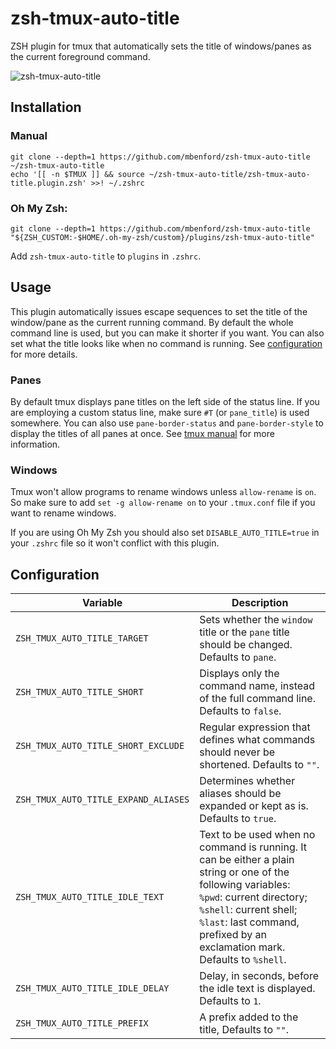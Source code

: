 # zsh-tmux-auto-title

ZSH plugin for tmux that automatically sets the title of windows/panes as the current foreground command.

![zsh-tmux-auto-title](zsh-tmux-auto-title.gif)

## Installation

### Manual

```
git clone --depth=1 https://github.com/mbenford/zsh-tmux-auto-title ~/zsh-tmux-auto-title
echo '[[ -n $TMUX ]] && source ~/zsh-tmux-auto-title/zsh-tmux-auto-title.plugin.zsh' >>! ~/.zshrc
```

### Oh My Zsh:

```
git clone --depth=1 https://github.com/mbenford/zsh-tmux-auto-title "${ZSH_CUSTOM:-$HOME/.oh-my-zsh/custom}/plugins/zsh-tmux-auto-title"

```

Add `zsh-tmux-auto-title` to `plugins` in `.zshrc`.

## Usage

This plugin automatically issues escape sequences to set the title of the window/pane as the current running command. By default the whole command line is used, but you can make it shorter if you want. You can also set what the title looks like when no command is running. See [configuration](#configuration) for more details.

### Panes

By default tmux displays pane titles on the left side of the status line. If you are employing a custom status line, make sure `#T` (or `pane_title`) is used somewhere. You can also use `pane-border-status` and `pane-border-style` to display the titles of all panes at once. See [tmux manual](https://www.man7.org/linux/man-pages/man1/tmux.1.html) for more information.

### Windows

Tmux won't allow programs to rename windows unless `allow-rename` is `on`. So make sure to add `set -g allow-rename on` to your `.tmux.conf` file if you want to rename windows.

If you are using Oh My Zsh you should also set `DISABLE_AUTO_TITLE=true` in your `.zshrc` file so it won't conflict with this plugin.

## Configuration


| Variable | Description |
|-|-|
| `ZSH_TMUX_AUTO_TITLE_TARGET` | Sets whether the `window` title or the `pane` title should be changed. Defaults to `pane`. |
| `ZSH_TMUX_AUTO_TITLE_SHORT` | Displays only the command name, instead of the full command line. Defaults to `false`. |
| `ZSH_TMUX_AUTO_TITLE_SHORT_EXCLUDE` | Regular expression that defines what commands should never be shortened. Defaults to `""`. |
| `ZSH_TMUX_AUTO_TITLE_EXPAND_ALIASES` | Determines whether aliases should be expanded or kept as is. Defaults to `true`. |
| `ZSH_TMUX_AUTO_TITLE_IDLE_TEXT` | Text to be used when no command is running. It can be either a plain string or one of the following variables: <br>`%pwd`: current directory; <br>`%shell`: current shell;<br>`%last`: last command, prefixed by an exclamation mark.<br>Defaults to `%shell`. |
| `ZSH_TMUX_AUTO_TITLE_IDLE_DELAY` | Delay, in seconds, before the idle text is displayed. Defaults to `1`. |
| `ZSH_TMUX_AUTO_TITLE_PREFIX` | A prefix added to the title, Defaults to `""`. |

